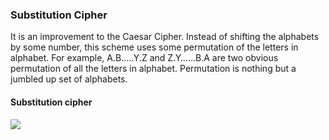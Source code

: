### Substitution Cipher

It is an improvement to the Caesar Cipher. Instead of shifting the alphabets by some number, this scheme uses some permutation of the letters in alphabet.
For example, A.B…..Y.Z and Z.Y……B.A are two obvious permutation of all the letters in alphabet. Permutation is nothing but a jumbled up set of alphabets.

#### Substitution cipher
![](http://www.infosectoday.com/Articles/Intro_to_Cryptography/CryptoFig03.jpg)

